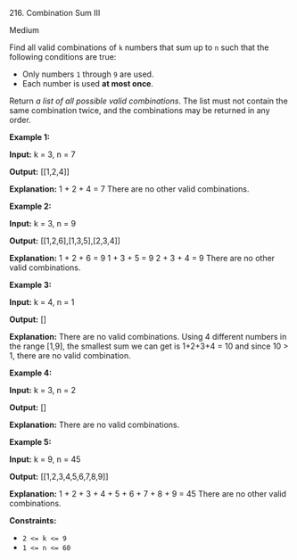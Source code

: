 216\. Combination Sum III

Medium

Find all valid combinations of `k` numbers that sum up to `n` such that the following conditions are true:

*   Only numbers `1` through `9` are used.
*   Each number is used **at most once**.

Return _a list of all possible valid combinations_. The list must not contain the same combination twice, and the combinations may be returned in any order.

**Example 1:**

**Input:** k = 3, n = 7

**Output:** \[\[1,2,4\]\]

**Explanation:** 1 + 2 + 4 = 7 There are no other valid combinations.

**Example 2:**

**Input:** k = 3, n = 9

**Output:** \[\[1,2,6\],\[1,3,5\],\[2,3,4\]\]

**Explanation:** 1 + 2 + 6 = 9 1 + 3 + 5 = 9 2 + 3 + 4 = 9 There are no other valid combinations. 

**Example 3:**

**Input:** k = 4, n = 1

**Output:** \[\]

**Explanation:** There are no valid combinations. Using 4 different numbers in the range \[1,9\], the smallest sum we can get is 1+2+3+4 = 10 and since 10 > 1, there are no valid combination. 

**Example 4:**

**Input:** k = 3, n = 2

**Output:** \[\]

**Explanation:** There are no valid combinations. 

**Example 5:**

**Input:** k = 9, n = 45

**Output:** \[\[1,2,3,4,5,6,7,8,9\]\]

**Explanation:** 1 + 2 + 3 + 4 + 5 + 6 + 7 + 8 + 9 = 45 There are no other valid combinations. 

**Constraints:**

*   `2 <= k <= 9`
*   `1 <= n <= 60`
